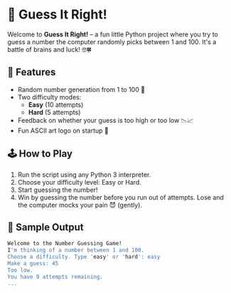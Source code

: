 # 🎯 Guess It Right!

Welcome to **Guess It Right!** – a fun little Python project where you try to guess a number the computer randomly picks between 1 and 100. It's a battle of brains and luck! 🤓🍀

## 🚀 Features

- Random number generation from 1 to 100 🎲
- Two difficulty modes:
  - **Easy** (10 attempts)
  - **Hard** (5 attempts)
- Feedback on whether your guess is too high or too low 📉📈
- Fun ASCII art logo on startup 🎨

## 🕹️ How to Play

1. Run the script using any Python 3 interpreter.
2. Choose your difficulty level: Easy or Hard.
3. Start guessing the number!
4. Win by guessing the number before you run out of attempts. Lose and the computer mocks your pain 😈 (gently).

## 🧠 Sample Output

```bash
Welcome to the Number Guessing Game!
I'm thinking of a number between 1 and 100.
Choose a difficulty. Type 'easy' or 'hard': easy
Make a guess: 45
Too low.
You have 9 attempts remaining.
...
